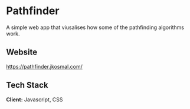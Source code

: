 
# Pathfinder

A simple web app that viusalises how some of the pathfinding algorithms work.

## Website
https://pathfinder.jkosmal.com/



## Tech Stack

**Client:** Javascript, CSS

